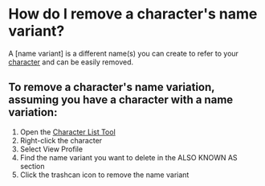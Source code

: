 # How do I remove a character's name variant?
A [name variant] is a different name(s) you can create to refer to your [character]() and can be easily removed.

## To remove a character's name variation, assuming you have a character with a name variation:

1. Open the [Character List Tool]()
2. Right-click the character 
3. Select View Profile
4. Find the name variant you want to delete in the ALSO KNOWN AS section
5. Click the trashcan icon to remove the name variant

